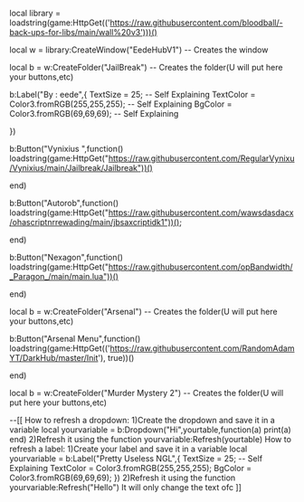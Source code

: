 local library = loadstring(game:HttpGet(('https://raw.githubusercontent.com/bloodball/-back-ups-for-libs/main/wall%20v3')))()

local w = library:CreateWindow("EedeHubV1") -- Creates the window

local b = w:CreateFolder("JailBreak") -- Creates the folder(U will put here your buttons,etc)

b:Label("By : eede",{
    TextSize = 25; -- Self Explaining
    TextColor = Color3.fromRGB(255,255,255); -- Self Explaining
    BgColor = Color3.fromRGB(69,69,69); -- Self Explaining
    
}) 

b:Button("Vynixius ",function()
  loadstring(game:HttpGet("https://raw.githubusercontent.com/RegularVynixu/Vynixius/main/Jailbreak/Jailbreak"))()
  
end)

b:Button("Autorob",function()
    loadstring(game:HttpGet("https://raw.githubusercontent.com/wawsdasdacx/ohascriptnrrewading/main/jbsaxcriptidk1"))();
    
end)

b:Button("Nexagon",function()
    loadstring(game:HttpGet("https://raw.githubusercontent.com/opBandwidth/_Paragon_/main/main.lua"))()

end)

local b = w:CreateFolder("Arsenal") -- Creates the folder(U will put here your buttons,etc)

b:Button("Arsenal Menu",function()
    loadstring(game:HttpGet(('https://raw.githubusercontent.com/RandomAdamYT/DarkHub/master/Init'), true))()

end)

local b = w:CreateFolder("Murder Mystery 2") -- Creates the folder(U will put here your buttons,etc)

--[[
How to refresh a dropdown:
1)Create the dropdown and save it in a variable
local yourvariable = b:Dropdown("Hi",yourtable,function(a)
    print(a)
end)
2)Refresh it using the function
yourvariable:Refresh(yourtable)
How to refresh a label:
1)Create your label and save it in a variable
local yourvariable = b:Label("Pretty Useless NGL",{
    TextSize = 25; -- Self Explaining
    TextColor = Color3.fromRGB(255,255,255);
    BgColor = Color3.fromRGB(69,69,69);
})
2)Refresh it using the function
yourvariable:Refresh("Hello") It will only change the text ofc
]]

